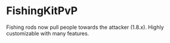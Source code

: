 # FishingKitPvP
Fishing rods now pull people towards the attacker (1.8.x). Highly customizable with many features.
